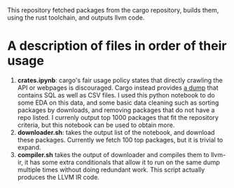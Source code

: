 This repository fetched packages from the cargo repository, builds them, using the rust toolchain, and outputs llvm
code.

# A description of files in order of their usage

1. **crates.ipynb**: cargo's fair usage policy states that directly crawling the API or webpages is discouraged. Cargo instead provides [a dump](https://crates.io/data-access) that contains SQL as well as CSV files. I used this python notebook to do some EDA on this data, and some basic data cleaning such as sorting packages by downloads, and removing packages that do not have a repo listed. I currenly output top 1000 packages that fit the repository criteria, but this notebook can be used to obtain more.
2. **downloader.sh**: takes the output list of the notebook, and download these packages. Currently we fetch 100 top packages, but it is trivial to expand.
3. **compiler.sh** takes the output of downloader and compiles them to llvm-ir, it has some extra conditionals that allow it to run on the same dump multiple times without doing redundant work. This script actually produces the LLVM IR code.